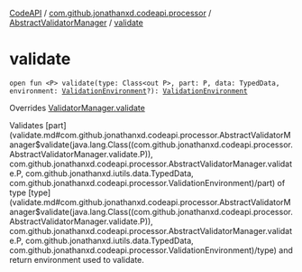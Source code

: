 [CodeAPI](../../index.md) / [com.github.jonathanxd.codeapi.processor](../index.md) / [AbstractValidatorManager](index.md) / [validate](.)

# validate

`open fun <P> validate(type: Class<out P>, part: P, data: TypedData, environment: `[`ValidationEnvironment`](../-validation-environment/index.md)`?): `[`ValidationEnvironment`](../-validation-environment/index.md)

Overrides [ValidatorManager.validate](../-validator-manager/validate.md)

Validates [part](validate.md#com.github.jonathanxd.codeapi.processor.AbstractValidatorManager$validate(java.lang.Class((com.github.jonathanxd.codeapi.processor.AbstractValidatorManager.validate.P)), com.github.jonathanxd.codeapi.processor.AbstractValidatorManager.validate.P, com.github.jonathanxd.iutils.data.TypedData, com.github.jonathanxd.codeapi.processor.ValidationEnvironment)/part) of type [type](validate.md#com.github.jonathanxd.codeapi.processor.AbstractValidatorManager$validate(java.lang.Class((com.github.jonathanxd.codeapi.processor.AbstractValidatorManager.validate.P)), com.github.jonathanxd.codeapi.processor.AbstractValidatorManager.validate.P, com.github.jonathanxd.iutils.data.TypedData, com.github.jonathanxd.codeapi.processor.ValidationEnvironment)/type) and return environment used to validate.

